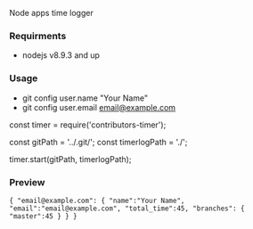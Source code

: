 Node apps time logger

### Requirments
- nodejs v8.9.3 and up

### Usage
- git config user.name "Your Name"
- git config user.email email@example.com


const timer = require('contributors-timer');

const gitPath = '../.git/';
const timerlogPath = './';

timer.start(gitPath, timerlogPath);


### Preview
`{
  "email@example.com": {
    "name":"Your Name",
    "email":"email@example.com",
    "total_time":45,
    "branches":
    {
      "master":45
    }
  }
}
`
